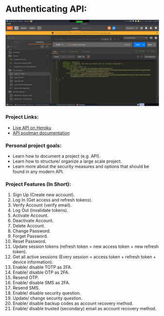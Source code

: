 
# Authenticating API:
![A screenshot](https://raw.githubusercontent.com/AhmedElgaidi/Social-media-app/main/public/sreenshot.png)

### Project Links:
- [Live API on Heroku](https://social-app-260.herokuapp.com/)
- [API postman documentation](https://documenter.getpostman.com/view/8694181/UzXM1yep#c559612b-3c64-481a-a03f-c7b7560646ee)

### Personal project goals:
- Learn how to document a project (e.g. API).
- Learn how to structure/ organize a large scale project.
- Learn more about the security measures and options that should be found in any modern API.


### Project Features (In Short):
1) Sign Up (Create new account).
2) Log In (Get access and refresh tokens).
3) Verify Account (verify email).
3) Log Out (invalidate tokens).
4) Activate Account.
5) Deactivate Account.
6) Delete Account.
7) Change Password.
8) Forget Password.
9) Reset Password.
10) Update session tokens (refresh token = new access token + new refresh token).
11) Get all active sessions (Every session = access token + refresh token + device information).
12) Enable/ disable TOTP as 2FA.
13) Enable/ disable OTP as 2FA.
14) Resend OTP.
15) Enable/ disable SMS as 2FA.
16) Resend SMS.
17) Enable/ disable security question.
18) Update/ change security question.
19) Enable/ disable backup codes as account recovery method.
20) Enable/ disable trusted (secondary) email as account recovery method.